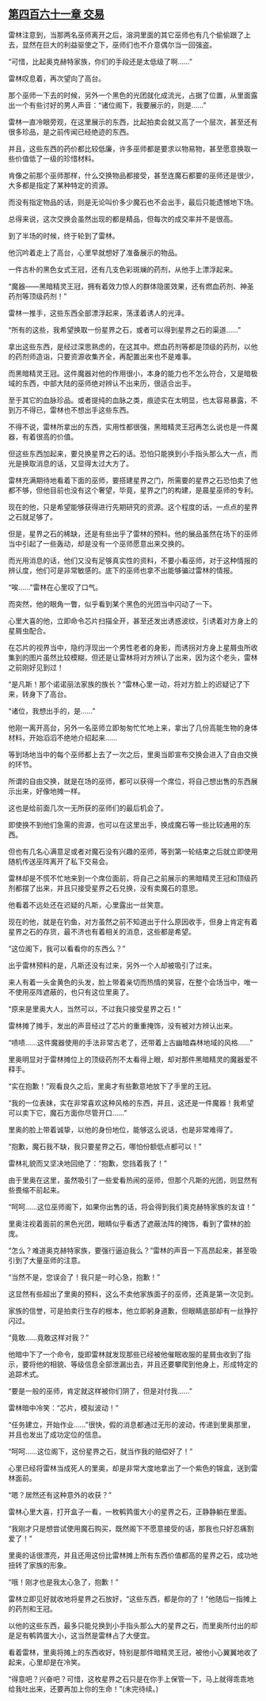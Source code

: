 ## [第四百六十一章 交易](https://www.xxbiquge.com/11_11222/8927176.html)


  雷林注意到，当那两名巫师离开之后，溶洞里面的其它巫师也有几个偷偷跟了上去，显然在巨大的利益驱使之下，巫师们也不介意偶尔当一回强盗。

  “可惜，比起奥克赫特家族，你们的手段还是太低级了啊……”

  雷林叹息着，再次望向了高台。

  那个巫师一下去的时候，另外一个黑色的光团就化成流光，占据了位置，从里面露出一个有些讨好的男人声音：“诸位阁下，我要展示的，则是……”

  雷林一直冷眼旁观，在这里展示的东西，比起拍卖会就又高了一个层次，甚至还有很多珍品，是之前传闻已经绝迹的东西。

  并且，这些东西的药价都比较低廉，许多巫师都是要求以物易物，甚至愿意换取一些价值低了一级的珍惜材料。

  肯像之前那个巫师那样，什么交换物品都接受，甚至连魔石都要的巫师还是很少，大多都是指定了某种特定的资源。

  而没有指定物品的话，则是无论叫价多少魔石也不会出手，最后只能遗憾地下场。

  总得来说，这次交换会虽然出现的都是精品，但每次的成交率并不是很高。

  到了半场的时候，终于轮到了雷林。

  他沉吟着走上了高台，心里早就想好了准备展示的物品。

  一件古朴的黑色女式王冠，还有几支色彩斑斓的药剂，从他手上漂浮起来。

  “魔器——黑暗精灵王冠，拥有着效力惊人的群体隐匿效果，还有燃血药剂、神圣药剂等顶级药剂！”

  雷林一推手，这些东西全部漂浮起来，荡漾着诱人的光泽。

  “所有的这些，我希望换取一份星界之石，或者可以得到星界之石的渠道……”

  拿出这些东西，是经过深思熟虑的，在这其中。燃血药剂等都是顶级的药剂，以他的药剂师造诣，只要资源收集齐全，再配置出来也不是难事。

  而黑暗精灵王冠。这件魔器对他的作用很小，本身的能力也不怎么符合，又是暗极域的东西，中部大陆的巫师绝对辨认不出来历，很适合出手。

  至于其它的血脉珍品。或者提纯的血脉之类，痕迹实在太明显，也太容易暴露，不到万不得已，雷林也不想出手这些东西。

  不得不说，雷林所拿出的东西，实用性都很强，黑暗精灵王冠再怎么说也是一件魔器，有着很高的价值。

  但这些东西加起来，要兑换星界之石的话。恐怕只能换到小手指头那么大一点，而光是换取消息的话，又显得太过大方了。

  雷林充满期待地看着下面的巫师，要搭建星界之门，所需要的星界之石恐怕卖了他都不够，但他目前也没有这个奢望，毕竟，星界之门的构建，是晨星巫师的专利。

  现在的他，只是希望能够获得进行先期研究的资源。这个程度的话，一点点的星界之石就足够了。

  但是，星界之石的稀缺，还是有些出乎了雷林的预料。他的展品虽然在场下的巫师当中引起了一些轰动，却是没有一个巫师愿意出来交换的。

  而光用消息的话，他们又没有足够真实性的资料，不要小看巫师，对于这种情报的辨认度，他们可是非常敏感的。底下的巫师也拿不出能够骗过雷林的情报。

  “唉……”雷林在心里叹了口气。

  而突然，他的眼角一瞥，似乎看到某个黑色的光团当中闪动了一下。

  心里大喜的他，立即命令芯片扫描全开，甚至还发出诱惑波纹，引诱着对方身上的星屑虫配合。

  在芯片的视界当中，隐约浮现出一个男性老者的身影，而诱拐对方身上星屑虫所收集到的图片虽然比较模糊，但还是让雷林将对方辨认了出来，因为这个老头，雷林之前刚好见到过！

  “是凡斯！那个诺诺丽法家族的族长？”雷林心里一动，将对方脸上的迟疑记了下来，转身下了高台。

  “诸位，我想出手的，是……”

  他刚一离开高台，另外一名巫师立即匆匆忙忙地上来，拿出了几份高能生物的身体材料，开始滔滔不绝地介绍起来……

  等到场地当中的每个巫师都上去了一次之后，里奥当即宣布交换会进入了自由交换的环节。

  所谓的自由交换，就是在场的巫师，都可以获得一个席位，将自己想出售的东西展示出来，好像地摊一样。

  这也是给前面几次一无所获的巫师们的最后机会了。

  即使换不到他们急需的资源，也可以在这里出手，换成魔石等一些比较通用的东西。

  但也有几名心满意足或者对魔石没有兴趣的巫师，等到第一轮结束之后就立即使用随机传送巫阵离开了私下交易会。

  雷林却是不慌不忙地来到一个席位面前，将自己之前展示的黑暗精灵王冠和顶级药剂都摆了出来，并且只接受星界之石兑换，没有卖魔石的意思。

  他看着不远处还在迟疑的凡斯，心里露出一丝笑意。

  现在的他，就是在钓鱼，对方虽然之前不知道出于什么原因收手，但身上肯定有着星界之石的存货，最不济也有着相关的消息，这些都是希望。

  “这位阁下，我可以看看你的东西么？”

  出乎雷林预料的是，凡斯还没有过来，另外一个人却被吸引了过来。

  来人有着一头金黄色的头发，脸上带着亲切而热情的笑容，在整个会场当中，唯一不使用巫阵遮蔽的，也只有这位里奥了。

  “原来是里奥大人，当然可以，不过我只接受星界之石！”

  雷林摊了摊手，发出的声音经过了芯片的重重掩饰，没有被对方辨认出来。

  “啧啧……这件魔器使用的手法非常古老了，还带着上古幽暗森林地域的风格……”

  里奥明显对于雷林摊位上的顶级药剂不太看得上眼，却对那件黑暗精灵的魔器爱不释手。

  “实在抱歉！”观看良久之后，里奥才有些歉意地放下了手里的王冠。

  “我的一位表妹，实在非常喜欢这种风格的东西，并且，这还是一件魔器！我希望可以卖下它，魔石方面你尽管开口……”

  里奥的脸上带着诚挚，以他的身份地位，能够这么说话，也是非常难得了。

  “抱歉，魔石我不缺，我只要星界之石，哪怕份额低点都可以！”

  雷林礼貌而又坚决地回绝了：“抱歉，您挡着我了！”

  由于里奥在这里，虽然吸引了一些爱看热闹的巫师，但那个凡斯的光团，则显然有些畏缩不前起来。

  “呵呵……这位巫师阁下，如果你出售的话，将会得到我们奥克赫特家族的友谊！”

  里奥注视着面前的黑色光团，眼睛似乎看透了遮蔽法阵的掩饰，看到了雷林的脸庞。

  “怎么？难道奥克赫特家族，要强行逼迫我么？”雷林的声音一下高昂起来，甚至吸引到了大量巫师的注意。

  “当然不是，您误会了！我只是一时心急，抱歉！”

  这显然有些超出了里奥的预料，这么不卖他家族面子的巫师，还真是第一次见到。

  家族的信誉，可是拍卖行生存的根本，他立即躬身道歉，但眼睛底部却有一丝狰狞闪过。

  “竟敢……竟敢这样对我？”

  他暗中下了一个命令，旋即雷林就发现那些已经被他催眠收服的星屑虫收到了指示，要将他的相貌、等级信息全部泄漏出去，并且还要攀爬到他身上，形成特定的追踪术式。

  “要是一般的巫师，肯定就这样被你们阴了，但是对付我……”

  雷林暗中冷笑：“芯片，模拟波动！”

  “任务建立，开始作业……”很快，假的消息都通过无形的波动，传递到里奥那里，并且也发出了成功定位的信息。

  “呵呵……这位阁下，这份星界之石，就当作我的赔偿好了！”

  心里已经将雷林当成死人的里奥，却是非常大度地拿出了一个紫色的锦盒，送到雷林面前。

  “嗯？居然还有这种意外的收获？”

  雷林心里大喜，打开盒子一看，一枚鹌鹑蛋大小的星界之石，正静静躺在里面。

  “我刚才只是想尝试使用魔石购买，既然阁下不愿意接受的话，那我也只好忍痛割爱了！”

  里奥的话很漂亮，并且还用这份比雷林摊上所有东西价值都高的星界之石，成功地扭转了家族的形象。

  “哦！刚才也是我太心急了，抱歉！”

  雷林立即见好就收地将星界之石放好，“这些东西，都是你的了！”他随后一指摊上的药剂和王冠。

  以他的这些东西，最多只能兑换到小手指头那么大的星界之石，而里奥所付出的却是足有鹌鹑蛋大小，这当然是雷林占了大便宜。

  看着雷林，里奥将摊上的东西收好，特别是那件暗精灵王冠，被他小心翼翼地收了起来，心里却是在冷笑。

  “得意吧？兴奋吧？可惜，这枚星界之石只是在你手上保管一下，马上就得乖乖地给我吐出来，还要再加上你的生命！”(未完待续。)

